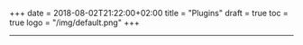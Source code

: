+++
date = 2018-08-02T21:22:00+02:00
title = "Plugins"
draft = true
toc = true
logo = "/img/default.png"
+++

---

